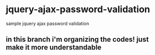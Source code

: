 # jquery-ajax-password-validation
sample jquery ajax password validation
 ## in this branch i'm organizing the codes! just make it more understandable
